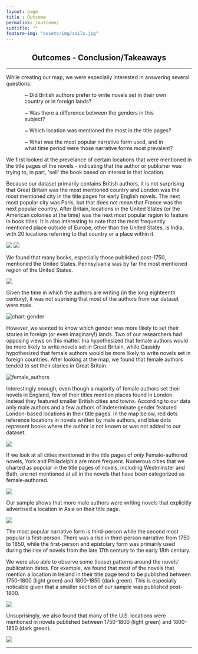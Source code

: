 ```yaml
---
layout: page
title : Outcome
permalink: /outcome/
subtitle: ""
feature-img: "assets/img/sails.jpg"
---
```

<html>
  <head>
    <meta name="viewport" content="width=device-width, initial-scale=1">
  </head>
  <body>
    <h2 style="text-align:center">Outcomes - Conclusion/Takeaways</h2>
    <hr>
  
<p>While creating our map, we were especially interested in answering several questions:</p>
 
<p style="margin-left: 50px; margin-right: 50px"> ~ Did British authors prefer to write novels set in their own country or in foreign lands?</p>
<p style="margin-left: 50px; margin-right: 50px"> ~ Was there a difference between the genders in this subject?</p>
<p style="margin-left: 50px; margin-right: 50px"> ~ Which location was mentioned the most in the title pages?</p>
<p style="margin-left: 50px; margin-right: 50px"> ~ What was the most popular narrative form used, and in what time period were those narrative forms most prevalent?</p>

<p> We first looked at the prevelance of certain locations that were mentioned in the title pages of the novels - indicating that the author or publisher was trying to, in part, 'sell' the book based on interest in that location.</p> 

<p>Because our dataset primarily contains British authors, it is not surprising that Great Britain was the most mentioned country and London was the most mentioned city in the title pages for early English novels. The next most popular city was Paris, but that does not mean that France was the next popular country. After Britain, locations in the United States (or the American colonies at the time) was the next most popular region to feature in book titles. It is also interesting to note that the most frequently mentioned place outside of Europe, other than the United States, is India, with 20 locations referring to that country or a place within it.</p>

<img src="{{ site.baseurl }}/assets/img/outcome/outcome_popularlocations_updated.jpg">
<img src="{{ site.baseurl }}/assets/img/outcome/outcome_cities.jpg">

<p>We found that many books, especially those published post-1750, mentioned the United States. Pennsylvania was by far the most mentioned region of the United States.</p>

<img src="{{ site.baseurl }}/assets/img/outcome/outcome_locations_USregions.png">

<p></p>
<p>Given the time in which the authors are writing (in the long eighteenth century), it was not suprising that most of the authors from our dataset were male.</P>

<img src="{{ site.baseurl }}/assets/img/outcome/chart-gender.jpg" alt="chart-gender">

<p></p>
<p>However, we wanted to know which gender was more likely to set their stories in foreign (or even imaginary!) lands. Two of our researchers had opposing views on this matter. Ina hypothesized that female authors would be more likely to write novels set in Great Britain, while Cassidy hypothesized that female authors would be more likely to write novels set in foreign countries. After looking at the map, we found that female authors tended to set their stories in Great Britain.</p>

<img src="{{ site.baseurl }}/assets/img/outcome/outcome_popularity_female.png" alt="female_authors">
  
<p>Interestingly enough, even though a majority of female authors set their novels in England, few of their titles mention places found in London. Instead they featured smaller British cities and towns. According to our data only male authors and a few authors of indeterminate gender featured London-based locations in their title pages. In the map below, red dots reference locations in novels written by male authors, and blue dots represent books where the author is not known or was not added to our dataset.  
</p>

<img src="{{ site.baseurl }}/assets/img/outcome/gender_London.png">

<p>If we look at all cities mentioned in the title pages of <i>only</i> Female-authored novels, York and Philadelphia are more frequent. Numerous cities that we charted as popular in the title pages of novels, including Westminster and Bath, are not mentioned at all in the novels that have been categorized as female-authored.</p>
  
<img src="{{ site.baseurl }}/assets/img/outcome/outcome_cities_female.jpg">

<p> Our sample shows that more male authors were writing novels that explicitly advertised a location in Asia on their title page.</p>

<img src="{{ site.baseurl }}/assets/img/outcome/outcome_gender_Asia.png">

<p>The most popular narrative form is third-person while the second most popular is first-person. There was a rise in third-person narrative from 1750 to 1850, while the first-person and epistolary form was primarily used during the rise of novels from the late 17th century to the early 18th century. 
</p>

<p> We were also able to observe some (loose) patterns around the novels' publication dates. For example, we found that most of the novels that mention a location in Ireland in their title page tend to be published between 1750-1800 (light green) and 1800-1850 (dark green). This is especially noticable given that a smaller section of our sample was published post-1800.</p>

<img src="{{ site.baseurl }}/assets/img/outcome/dates_Ireland.png">

<p> Unsuprisingly, we also found that many of the U.S. locations were mentioned in novels published between 1750-1800 (light green) and 1800-1850 (dark green).</p>
  
<img src="{{ site.baseurl }}/assets/img/outcome/dates_US.png">

<hr> 
